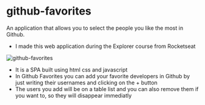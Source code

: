 # github-favorites
An application that allows you to select the people you like the most in Github.

- I made this web application during the Explorer course from Rocketseat

![github-favorites](https://user-images.githubusercontent.com/110493081/191980824-6ffe38d4-d546-4145-89a9-dbd9f80b99bb.png)

- It is a SPA built using html css and javascript
- In Github Favorites you can add your favorite developers in Github by just writing their usernames and clicking on the + button
- The users you add will be on a table list and you can also remove them if you want to, so they will disappear immediatly
